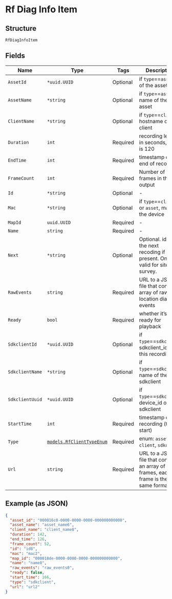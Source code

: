 
# Rf Diag Info Item

## Structure

`RfDiagInfoItem`

## Fields

| Name | Type | Tags | Description |
|  --- | --- | --- | --- |
| `AssetId` | `*uuid.UUID` | Optional | if `type`==`asset`, id of the asset |
| `AssetName` | `*string` | Optional | if `type`==`asset`, name of the asset |
| `ClientName` | `*string` | Optional | if `type`==`client`, hostname of the client |
| `Duration` | `int` | Required | recording length in seconds, max is 120 |
| `EndTime` | `int` | Required | timestamp of end of recording |
| `FrameCount` | `int` | Required | Number of frames in the output |
| `Id` | `*string` | Optional | - |
| `Mac` | `*string` | Optional | if `type`==`client` or `asset`, mac of the device |
| `MapId` | `uuid.UUID` | Required | - |
| `Name` | `string` | Required | - |
| `Next` | `*string` | Optional | Optional. id of the next recoding if present. Only valid for site survey. |
| `RawEvents` | `string` | Required | URL to a JSON file that contains array of raw location diag events |
| `Ready` | `bool` | Required | whether it’s ready for playback |
| `SdkclientId` | `*uuid.UUID` | Optional | if `type`==`sdkclient`, sdkclient_id of this recording |
| `SdkclientName` | `*string` | Optional | if `type`==`sdkclient`, name of the sdkclient |
| `SdkclientUuid` | `*uuid.UUID` | Optional | if `type`==`sdkclient`, device_id of sdkclient |
| `StartTime` | `int` | Required | timestamp of the recording (the start) |
| `Type` | [`models.RfClientTypeEnum`](../../doc/models/rf-client-type-enum.md) | Required | enum: `asset`, `client`, `sdkclient` |
| `Url` | `string` | Required | URL to a JSON file that contains an array of frames, each frame is the same format |

## Example (as JSON)

```json
{
  "asset_id": "000016c0-0000-0000-0000-000000000000",
  "asset_name": "asset_name6",
  "client_name": "client_name8",
  "duration": 142,
  "end_time": 126,
  "frame_count": 52,
  "id": "id8",
  "mac": "mac2",
  "map_id": "000018de-0000-0000-0000-000000000000",
  "name": "name8",
  "raw_events": "raw_events0",
  "ready": false,
  "start_time": 166,
  "type": "sdkclient",
  "url": "url2"
}
```

